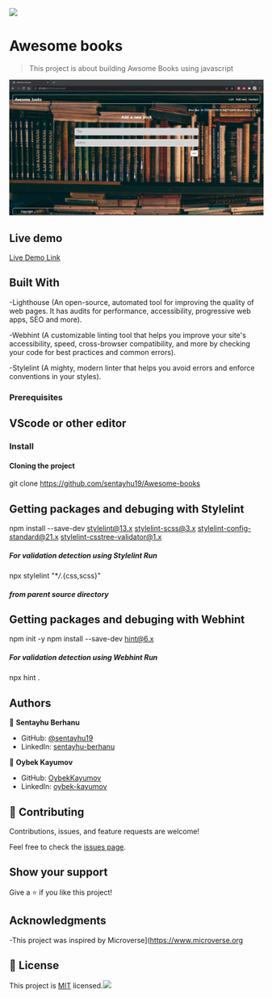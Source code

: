 ![](https://img.shields.io/badge/Microverse-blueviolet)

# Awesome books

> This project is about building Awsome Books using javascript

![Awesome Books design (20)](https://github.com/sentayhu19/Awesome-books/blob/complete-with-navigation/images/Screenshot.png)

## Live demo

 [Live Demo Link]( https://sentayhu19.github.io/Awesome-books/)

## Built With

-Lighthouse (An open-source, automated tool for improving the quality of web pages. It has audits for performance, accessibility, progressive web apps, SEO and more).

-Webhint (A customizable linting tool that helps you improve your site's accessibility, speed, cross-browser compatibility, and more by checking your code for best practices and common errors).

-Stylelint (A mighty, modern linter that helps you avoid errors and enforce conventions in your styles).

### Prerequisites

## VScode or other editor

### Install

#### Cloning the project

git clone https://github.com/sentayhu19/Awesome-books <Your-Build-Directory>

## Getting packages and debuging with Stylelint

npm install --save-dev stylelint@13.x stylelint-scss@3.x stylelint-config-standard@21.x stylelint-csstree-validator@1.x

##### For validation detection using Stylelint Run

npx stylelint "\*_/_.{css,scss}"

##### from parent source directory

## Getting packages and debuging with Webhint

npm init -y
npm install --save-dev hint@6.x

##### For validation detection using Webhint Run

npx hint .

## Authors

👤 **Sentayhu Berhanu**

- GitHub: [@sentayhu19](https://github.com/sentayhu19)
- LinkedIn: [sentayhu-berhanu](https://www.linkedin.com/in/sentayhu-berhanu-6376579a/)

👤 **Oybek Kayumov**

- GitHub: [OybekKayumov](https://github.com/OybekKayumov)
- LinkedIn: [oybek-kayumov](https://www.linkedin.com/in/oybek-kayumov-54a8485b/)

## 🤝 Contributing

Contributions, issues, and feature requests are welcome!

Feel free to check the [issues page](https://github.com/sentayhu19/Awesome-books/issues).

## Show your support

Give a ⭐️ if you like this project!

## Acknowledgments

-This project was inspired by Microverse](https://www.microverse.org

## 📝 License

This project is [MIT](./MIT.md) licensed.![](https://img.shields.io/badge/Microverse-blueviolet)
